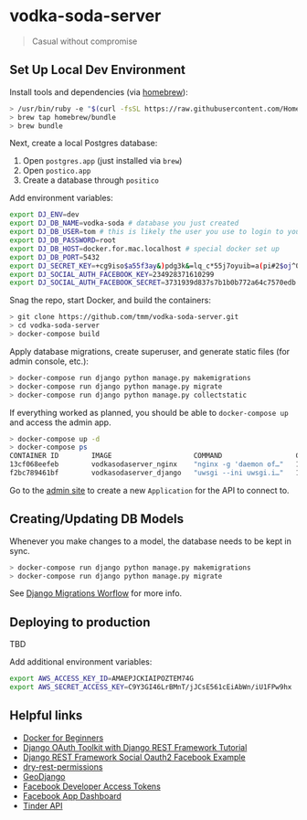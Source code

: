 # vodka-soda-server

> Casual without compromise

## Set Up Local Dev Environment

Install tools and dependencies (via [homebrew](https://brew.sh/)):

```bash
> /usr/bin/ruby -e "$(curl -fsSL https://raw.githubusercontent.com/Homebrew/install/master/install)"
> brew tap homebrew/bundle
> brew bundle
```

Next, create a local Postgres database:

1. Open `postgres.app` (just installed via `brew`)
2. Open `postico.app`
3. Create a database through `positico`

Add environment variables:

```bash
export DJ_ENV=dev
export DJ_DB_NAME=vodka-soda # database you just created
export DJ_DB_USER=tom # this is likely the user you use to login to your computer
export DJ_DB_PASSWORD=root
export DJ_DB_HOST=docker.for.mac.localhost # special docker set up
export DJ_DB_PORT=5432
export DJ_SECRET_KEY=+cg9iso$a55f3ay&)pdg3k&=lq_c*55j7oyuib=a(pi#2$oj^0
export DJ_SOCIAL_AUTH_FACEBOOK_KEY=234928371610299
export DJ_SOCIAL_AUTH_FACEBOOK_SECRET=3731939d837s7b1b0b772a64c7570edb
```

Snag the repo, start Docker, and build the containers:

```bash
> git clone https://github.com/tmm/vodka-soda-server.git
> cd vodka-soda-server
> docker-compose build
```

Apply database migrations, create superuser, and generate static files (for admin console, etc.):

```bash
> docker-compose run django python manage.py makemigrations
> docker-compose run django python manage.py migrate
> docker-compose run django python manage.py collectstatic
```

If everything worked as planned, you should be able to `docker-compose up` and access the admin app.

```bash
> docker-compose up -d
> docker-compose ps
CONTAINER ID        IMAGE                    COMMAND                  CREATED            STATUS            PORTS                NAMES
13cf068eefeb        vodkasodaserver_nginx    "nginx -g 'daemon of…"   1 minutes ago      Up 1 minute       0.0.0.0:80->80/tcp   nginx
f2bc789461bf        vodkasodaserver_django   "uwsgi --ini uwsgi.i…"   1 minutes ago      Up 1 minute       8000/tcp             django
```

Go to the [admin site](http://0.0.0.0/admin/oauth2_provider/application/add/) to create a new `Application` for the API to connect to.

## Creating/Updating DB Models

Whenever you make changes to a model, the database needs to be kept in sync.

```bash
> docker-compose run django python manage.py makemigrations
> docker-compose run django python manage.py migrate
```

See [Django Migrations Worflow](https://docs.djangoproject.com/en/2.0/topics/migrations/#workflow) for more info.

## Deploying to production

TBD

Add additional environment variables:

```bash
export AWS_ACCESS_KEY_ID=AMAEPJCKIAIPOZTEM74G
export AWS_SECRET_ACCESS_KEY=C9Y3GI46LrBMnT/jJCsE561cEiAbWn/iU1FPw9hx
```

## Helpful links

+ [Docker for Beginners](https://docker-curriculum.com)
+ [Django OAuth Toolkit with Django REST Framework Tutorial](https://django-oauth-toolkit.readthedocs.io/en/latest/rest-framework/rest-framework.html)
+ [Django REST Framework Social Oauth2 Facebook Example](https://github.com/PhilipGarnero/django-rest-framework-social-oauth2#facebook-example)
+ [dry-rest-permissions](https://github.com/dbkaplan/dry-rest-permissions)
+ [GeoDjango](https://docs.djangoproject.com/en/2.0/ref/contrib/gis/)
+ [Facebook Developer Access Tokens](https://developers.facebook.com/tools/accesstoken/)
+ [Facebook App Dashboard](https://developers.facebook.com/apps/234319953810299/dashboard/)
+ [Tinder API](https://gist.github.com/rtt/10403467)
